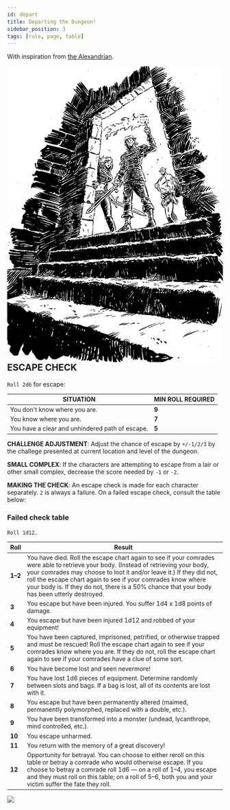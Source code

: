 ```yaml
---
id: depart
title: Departing the Dungeon!
sidebar_position: 3
tags: [rule, page, table]
---
```


With inspiration from [the Alexandrian](https://thealexandrian.net/wordpress/2149/roleplaying-games/escaping-the-dungeon).

<img class="img-character" align="right" src="/img/scape1.webp"/>

## ESCAPE CHECK

`Roll 2d6` for escape:

| SITUATION | MIN ROLL REQUIRED |
| --- | --- |
| You don't know where you are. | **9** |
| You know where you are. | **7** |
| You have a clear and unhindered path of escape. | **5** |

**CHALLENGE ADJUSTMENT**: Adjust the chance of escape by `+/-1/2/3` by the challege presented at current location and level of the dungeon.

**SMALL COMPLEX**: If the characters are attempting to escape from a lair or other small complex, decrease the score needed by `-1` or `-2`.

**MAKING THE CHECK**: An escape check is made for each character separately. `2` is always a failure. On a failed escape check, consult the table below:

### Failed check table

`Roll 1d12.`

| Roll | Result |
| --- | --- |
| **1–2** | You have died. Roll the escape chart again to see if your comrades were able to retrieve your body. (Instead of retrieving your body, your comrades may choose to loot it and/or leave it.) If they did not, roll the escape chart again to see if your comrades know where your body is. If they do not, there is a 50% chance that your body has been utterly destroyed.
| **3** | You escape but have been injured. You suffer 1d4 x 1d8 points of damage.
| **4** | You escape but have been injured 1d12 and robbed of your equipment!
| **5** | You have been captured, imprisoned, petrified, or otherwise trapped and must be rescued! Roll the escape chart again to see if your comrades know where you are. If they do not, roll the escape chart again to see if your comrades have a clue of some sort.
| **6** | You have become lost and seen nevermore!
| **7** | You have lost 1d6 pieces of equipment. Determine randomly between slots and bags. If a bag is lost, all of its contents are lost with it.
| **8** | You escape but have been permanently altered (maimed, permanently polymorphed, replaced with a double, etc.).
| **9** | You have been transformed into a monster (undead, lycanthrope, mind controlled, etc.).
| **10** | You escape unharmed.
| **11** | You return with the memory of a great discovery!
| **12** | Opportunity for betrayal. You can choose to either reroll on this table or betray a comrade who would otherwise escape. If you choose to betray a comrade roll 1d6 — on a roll of 1–4, you escape and they must roll on this table; on a roll of 5–6, both you and your victim suffer the fate they roll.

<img src="https://images.squarespace-cdn.com/content/v1/5df4d4a75a9fd448887caefd/1583570898282-LE2ZJL4NYSJVN1KC762Q/bridge-low.jpg"/>
